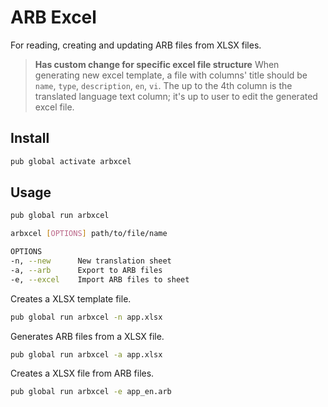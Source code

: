 # ARB Excel

For reading, creating and updating ARB files from XLSX files.

> **Has custom change for specific excel file structure**
> When generating new excel template, a file with columns' title should be `name`, `type`, `description`, `en`, `vi`.
> The up to the 4th column is the translated language text column; it's up to user to edit the generated excel file.

## Install

```bash
pub global activate arbxcel
```

## Usage

```bash
pub global run arbxcel

arbxcel [OPTIONS] path/to/file/name

OPTIONS
-n, --new      New translation sheet
-a, --arb      Export to ARB files
-e, --excel    Import ARB files to sheet
```

Creates a XLSX template file.

```bash
pub global run arbxcel -n app.xlsx
```

Generates ARB files from a XLSX file.

```bash
pub global run arbxcel -a app.xlsx
```

Creates a XLSX file from ARB files.

```bash
pub global run arbxcel -e app_en.arb
```
